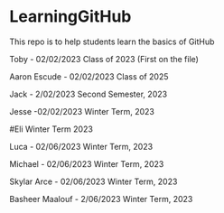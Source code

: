 # LearningGitHub
This repo is to help students learn the basics of GitHub

Toby - 02/02/2023
Class of 2023
(First on the file)


Aaron Escude - 02/02/2023
Class of 2025

Jack - 2/02/2023
Second Semester, 2023 

Jesse -02/02/2023
Winter Term, 2023



#Eli Winter Term 2023

Luca  - 02/06/2023 Winter Term, 2023


Michael - 02/06/2023 Winter Term, 2023


Skylar Arce - 02/06/2023 Winter Term, 2023





Basheer Maalouf - 2/06/2023 
Winter Term, 2023
